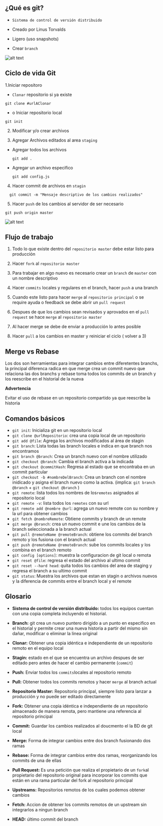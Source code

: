 ## ¿Qué es git?

* `Sistema de control de versión distribuido`

- Creado por Linus Torvalds

- Ligero (uso snapshots)

- Crear `branch`

![alt text](https://git-scm.com/book/en/v2/images/distributed.png "Diagrama control de versión distribuido")

## Ciclo de vida Git

1.Iniciar repositoro

* `Clonar` repositorio si ya existe

```git
git clone #urlAClonar
```

* o Iniciar repositorio local

```git
git init
```

2. Modificar y/o crear archivos

3. Agregar Archivos editados al area `staging`

* Agregar todos los archivos
  ```git
  git add .
  ```
* Agregar un archivo especifico
  ```git
  git add config.js
  ```

4. Hacer commit de archivos en `stagin`

```git
  git commit -m "Mensaje descriptivo de los cambios realizados"
```

5. Hacer `push` de los cambios al servidor de ser necesario

```git
git push origin master
```

![alt text](https://git-scm.com/figures/18333fig0201-tn.png "flujo básico git")

## Flujo de trabajo

1. Todo lo que existe dentro del `repositorio master` debe estar listo para producción

2. Hacer `fork` al `repositorio master`

3. Para trabajar en algo nuevo es necesario crear un `branch` de `master` con un nombre descriptivo

4. Hacer `commits` locales y regulares en el branch, hacer `push` a una branch

5. Cuando este listo para hacer `merge` al `repositorio principal` o se require ayuda o feedback se debe abrir un `pull request`

6. Despues de que los cambios sean revisados y aprovados en el `pull request` se hace `merge` al `repositorio master`

7. Al hacer merge se debe de enviar a producción lo antes posible

8. Hacer `pull` a los cambios en master y reiniciar el ciclo ( volver a 3)

## Merge vs Rebase

Los dos son herramientas para integrar cambios entre diferetentes branchs, la principal diferenca radica en que merge crea un commit nuevo que relaciona las dos branchs y rebase toma todos los commits de un branch y los reescribe en el historial de la nueva

**Advertencia**

Evitar el uso de rebase en un repositorio compartido ya que reescribe la historia

## Comandos básicos

* `git init`: Inicializa git en un repositorio local
* `git clone @urlRepositorio`: crea una copia local de un repositorio
* `git add @file`: Agrega los archivos modificados al área de stagin
* `git branch`: Lista todas las branch locales e indica en que branch nos encontramos
* `git branch @branch`: Crea un branch nuevo con el nombre utilizado
* `git checkout @branch`: Cambia el branch activa a la indicada
* `git checkout @commitHash`: Regresa al estado que se encontraba en un commit particular
* `git checkout -b #nombreDelBranch`: Crea un branch con el nombre inidicado y asigna el branch nuevo como la activa. (implica: `git branch @branch` + `git checkout @branch` )
* `git remote`: lista todos los nombres de los`remotes` asignados al repositorio local
* `git remote -v`: lista todos los `remotes` con su url
* `git remote add @nombre @url`: agrega un nuevo remote con su nombre y la url para obtener cambios
* `git fetch @nombreRemote`: Obtiene commits y branch de un remote
* `git merge @branch`: crea un nuevo commit e une los cambios de la branch seleccionada a la branch actual
* `git pull @remoteName @remoteBranch`: obtiene los commits del branch remoto y los fusiona con el branch actual
* `git push @remoteName @remoteBranch`: sube los commits locales y los combina en el branch remoto
* `git config [options]`: muestra la configuracion de git local o remota
* `git reset @file`: regresa el estado del archivo al ultimo commit
* `git reset --hard head`: quita todos los cambios del area de staging y regresa el branch a su ultimo commit
* `git status`: Muestra los archivos que estan en stagin o archivos nuevos y la diferencia de commits entre el branch local y el remote

## Glosario

* **Sistema de control de versión distribuido:** todos los equipos cuentan con una copia completa incluyendo el historial.

* **Branch:** git crea un nuevo puntero dirigido a un punto en especifico en el historial y permite crear una nueva historia a partir del mismo sin dañar, modificar o eliminar la linea original

* **Clonar:** Obtener una copia idéntica e independiente de un repositorio remoto en el equipo local

* **Stagin:** estado en el que se encuentra un archivo despues de ser editado pero antes de hacer el cambio permanente (`commit`)

* **Push:** Enviar todos los `commits`locales al repositorio remoto

* **Pull:** Obtener todos los commits remotos y hacer `merge` al branch actual

* **Repositorio Master:** Repositorio principal, siempre listo para lanzar a producción y no puede ser editado directamente

* **Fork:** Obtener una copia idéntica e independiente de un repositorio almacenado de manera remota, pero mantiene una referencia al repositorio principal

* **Commit:** Guardar los cambios realizados al doucmento el la BD de git local

* **Merge:** Forma de integrar cambios entre dos branch fusionando dos ramas

* **Rebase:** Forma de integrar cambios entre dos ramas, reorganizando los commits de una de ellas

* **Pull Request:** Es una petición que realiza el propietario de un `fork`al propietario del repositorio original para incorporar los commits que están en una rama particular del fork al repositorio principal

* **Upstreams:** Repositorios remotos de los cuales podemos obtener cambios

* **Fetch:** Accion de obtener los commits remotos de un upstream sin integrarlos a ningun branch

* **HEAD:** último commit del branch
